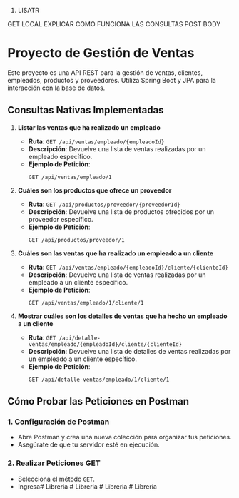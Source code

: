 1. LISATR

GET
LOCAL
EXPLICAR COMO FUNCIONA LAS CONSULTAS 
POST
BODY
# Proyecto de Gestión de Ventas
Este proyecto es una API REST para la gestión de ventas, clientes, empleados, productos y proveedores.
Utiliza Spring Boot y JPA para la interacción con la base de datos.

## Consultas Nativas Implementadas

1. **Listar las ventas que ha realizado un empleado**
    - **Ruta**: `GET /api/ventas/empleado/{empleadoId}`
    - **Descripción**: Devuelve una lista de ventas realizadas por un empleado específico.
    - **Ejemplo de Petición**:
      ```
      GET /api/ventas/empleado/1
      ```

2. **Cuáles son los productos que ofrece un proveedor**
    - **Ruta**: `GET /api/productos/proveedor/{proveedorId}`
    - **Descripción**: Devuelve una lista de productos ofrecidos por un proveedor específico.
    - **Ejemplo de Petición**:
      ```
      GET /api/productos/proveedor/1
      ```

3. **Cuáles son las ventas que ha realizado un empleado a un cliente**
    - **Ruta**: `GET /api/ventas/empleado/{empleadoId}/cliente/{clienteId}`
    - **Descripción**: Devuelve una lista de ventas realizadas por un empleado a un cliente específico.
    - **Ejemplo de Petición**:
      ```
      GET /api/ventas/empleado/1/cliente/1
      ```

4. **Mostrar cuáles son los detalles de ventas que ha hecho un empleado a un cliente**
    - **Ruta**: `GET /api/detalle-ventas/empleado/{empleadoId}/cliente/{clienteId}`
    - **Descripción**: Devuelve una lista de detalles de ventas realizadas por un empleado a un cliente específico.
    - **Ejemplo de Petición**:
      ```
      GET /api/detalle-ventas/empleado/1/cliente/1
      ```

## Cómo Probar las Peticiones en Postman

### 1. Configuración de Postman
- Abre Postman y crea una nueva colección para organizar tus peticiones.
- Asegúrate de que tu servidor esté en ejecución.

### 2. Realizar Peticiones GET
- Selecciona el método `GET`.
- Ingresa#   L i b r e r i a  
 #   L i b r e r i a  
 #   L i b r e r i a  
 #   L i b r e r i a  
 